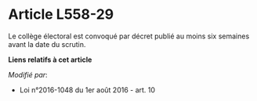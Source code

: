 # Article L558-29

Le collège électoral est convoqué par décret publié au moins six semaines avant la date du scrutin.

**Liens relatifs à cet article**

_Modifié par_:

  - Loi n°2016-1048 du 1er août 2016 - art. 10
